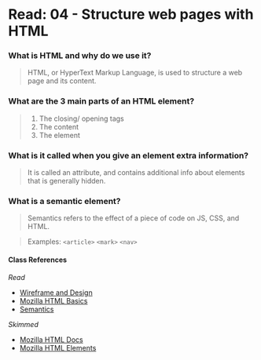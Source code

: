 # Read: 04 - Structure web pages with HTML

### What is HTML and why do we use it?
> HTML, or HyperText Markup Language, is used to structure a web page and its content.

### What are the 3 main parts of an HTML element?
> 1. The closing/ opening tags
> 2. The content
> 3. The element

### What is it called when you give an element extra information?
> It is called an attribute, and contains additional info about elements that is generally hidden.

### What is a semantic element?
> Semantics refers to the effect of a piece of code on JS, CSS, and HTML.

> Examples: `<article>`
> `<mark>`
> `<nav>`

#### Class References

*Read*

- [Wireframe and Design](https://careerfoundry.com/en/blog/ux-design/how-to-create-your-first-wireframe/)
- [Mozilla HTML Basics](https://developer.mozilla.org/en-US/docs/Learn/Getting_started_with_the_web/HTML_basics)
- [Semantics](https://developer.mozilla.org/en-US/docs/Glossary/Semantics)

*Skimmed*

- [Mozilla HTML Docs](https://developer.mozilla.org/en-US/docs/Web/HTML)
- [Mozilla HTML Elements](https://developer.mozilla.org/en-US/docs/Web/HTML/Element) 

